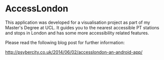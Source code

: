 AccessLondon
============

This application was developed for a visualisation project as part of my Master's Degree at UCL. It guides you to the nearest accessible PT stations and stops in London and has some more accessibility related features.


Please read the following blog post for further information:

http://psybercity.co.uk/2014/06/02/accesslondon-an-android-app/
